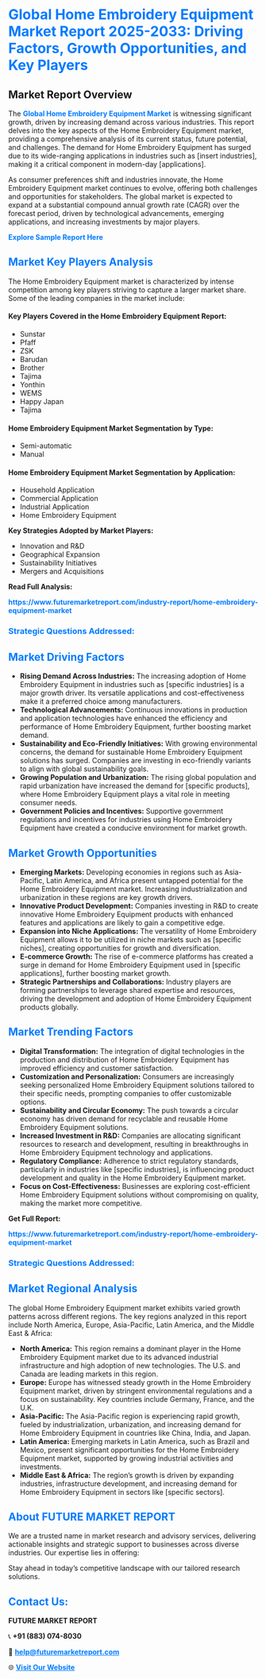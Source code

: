 <h1 style="color: #007BFF;">Global Home Embroidery Equipment Market Report 2025-2033: Driving Factors, Growth Opportunities, and Key Players</h1>

<section id="overview">
<h2>Market Report Overview</h2>
<p>The <a href="https://www.futuremarketreport.com/industry-report/home-embroidery-equipment-market" style="color: #007BFF; text-decoration: none;"><strong>Global Home Embroidery Equipment Market</strong></a> is witnessing significant growth, driven by increasing demand across various industries. This report delves into the key aspects of the Home Embroidery Equipment market, providing a comprehensive analysis of its current status, future potential, and challenges. The demand for Home Embroidery Equipment has surged due to its wide-ranging applications in industries such as [insert industries], making it a critical component in modern-day [applications].</p>
<p>As consumer preferences shift and industries innovate, the Home Embroidery Equipment market continues to evolve, offering both challenges and opportunities for stakeholders. The global market is expected to expand at a substantial compound annual growth rate (CAGR) over the forecast period, driven by technological advancements, emerging applications, and increasing investments by major players.</p>
</section>

<section id="overview">
<p><a href="https://www.futuremarketreport.com/request-sample/reportId=113261" style="color: #007BFF; text-decoration: none;"><strong>Explore Sample Report Here</strong></a></p>
</section>

<section id="key-players">
<h2 style="color: #007BFF;">Market Key Players Analysis</h2>
<p>The Home Embroidery Equipment market is characterized by intense competition among key players striving to capture a larger market share. Some of the leading companies in the market include:</p>
<h4>Key Players Covered in the Home Embroidery Equipment Report:</h4>
<ul><li>Sunstar</li><li>Pfaff</li><li>ZSK</li><li>Barudan</li><li>Brother</li><li>Tajima</li><li>Yonthin</li><li>WEMS</li><li>Happy Japan</li><li>Tajima</li></ul>
<h4>Home Embroidery Equipment Market Segmentation by Type:</h4>
<ul><li>Semi-automatic</li><li>Manual</li></ul>

<h4>Home Embroidery Equipment Market Segmentation by Application:</h4>
<ul><li>Household Application</li><li>Commercial Application</li><li>Industrial Application</li><li>Home Embroidery Equipment</li></ul>
<p><strong>Key Strategies Adopted by Market Players:</strong></p>
<ul>
<li>Innovation and R&D</li>
<li>Geographical Expansion</li>
<li>Sustainability Initiatives</li>
<li>Mergers and Acquisitions</li>
</ul>
</section>

<section>
<p><strong>Read Full Analysis: </strong></p><a href="https://www.futuremarketreport.com/industry-report/home-embroidery-equipment-market" style="color: #007BFF; text-decoration: none;"><strong>https://www.futuremarketreport.com/industry-report/home-embroidery-equipment-market</strong></a>
<h3 style="color: #007BFF;">Strategic Questions Addressed:</h3>
</section>

<section id="driving-factors">
<h2 style="color: #007BFF;">Market Driving Factors</h2>
<ul>
<li><strong>Rising Demand Across Industries:</strong> The increasing adoption of Home Embroidery Equipment in industries such as [specific industries] is a major growth driver. Its versatile applications and cost-effectiveness make it a preferred choice among manufacturers.</li>
<li><strong>Technological Advancements:</strong> Continuous innovations in production and application technologies have enhanced the efficiency and performance of Home Embroidery Equipment, further boosting market demand.</li>
<li><strong>Sustainability and Eco-Friendly Initiatives:</strong> With growing environmental concerns, the demand for sustainable Home Embroidery Equipment solutions has surged. Companies are investing in eco-friendly variants to align with global sustainability goals.</li>
<li><strong>Growing Population and Urbanization:</strong> The rising global population and rapid urbanization have increased the demand for [specific products], where Home Embroidery Equipment plays a vital role in meeting consumer needs.</li>
<li><strong>Government Policies and Incentives:</strong> Supportive government regulations and incentives for industries using Home Embroidery Equipment have created a conducive environment for market growth.</li>
</ul>
</section>

<section id="growth-opportunities">
<h2 style="color: #007BFF;">Market Growth Opportunities</h2>
<ul>
<li><strong>Emerging Markets:</strong> Developing economies in regions such as Asia-Pacific, Latin America, and Africa present untapped potential for the Home Embroidery Equipment market. Increasing industrialization and urbanization in these regions are key growth drivers.</li>
<li><strong>Innovative Product Development:</strong> Companies investing in R&D to create innovative Home Embroidery Equipment products with enhanced features and applications are likely to gain a competitive edge.</li>
<li><strong>Expansion into Niche Applications:</strong> The versatility of Home Embroidery Equipment allows it to be utilized in niche markets such as [specific niches], creating opportunities for growth and diversification.</li>
<li><strong>E-commerce Growth:</strong> The rise of e-commerce platforms has created a surge in demand for Home Embroidery Equipment used in [specific applications], further boosting market growth.</li>
<li><strong>Strategic Partnerships and Collaborations:</strong> Industry players are forming partnerships to leverage shared expertise and resources, driving the development and adoption of Home Embroidery Equipment products globally.</li>
</ul>
</section>

<section id="trending-factors">
<h2 style="color: #007BFF;">Market Trending Factors</h2>
<ul>
<li><strong>Digital Transformation:</strong> The integration of digital technologies in the production and distribution of Home Embroidery Equipment has improved efficiency and customer satisfaction.</li>
<li><strong>Customization and Personalization:</strong> Consumers are increasingly seeking personalized Home Embroidery Equipment solutions tailored to their specific needs, prompting companies to offer customizable options.</li>
<li><strong>Sustainability and Circular Economy:</strong> The push towards a circular economy has driven demand for recyclable and reusable Home Embroidery Equipment solutions.</li>
<li><strong>Increased Investment in R&D:</strong> Companies are allocating significant resources to research and development, resulting in breakthroughs in Home Embroidery Equipment technology and applications.</li>
<li><strong>Regulatory Compliance:</strong> Adherence to strict regulatory standards, particularly in industries like [specific industries], is influencing product development and quality in the Home Embroidery Equipment market.</li>
<li><strong>Focus on Cost-Effectiveness:</strong> Businesses are exploring cost-efficient Home Embroidery Equipment solutions without compromising on quality, making the market more competitive.</li>
</ul>
</section>

<section>
<p><strong>Get Full Report: </strong></p><a href="https://www.futuremarketreport.com/industry-report/home-embroidery-equipment-market" style="color: #007BFF; text-decoration: none;"><strong>https://www.futuremarketreport.com/industry-report/home-embroidery-equipment-market</strong></a>
<h3 style="color: #007BFF;">Strategic Questions Addressed:</h3>
</section>


<section id="regional-analysis">
<h2 style="color: #007BFF;">Market Regional Analysis</h2>
<p>The global Home Embroidery Equipment market exhibits varied growth patterns across different regions. The key regions analyzed in this report include North America, Europe, Asia-Pacific, Latin America, and the Middle East & Africa:</p>
<ul>
<li><strong>North America:</strong> This region remains a dominant player in the Home Embroidery Equipment market due to its advanced industrial infrastructure and high adoption of new technologies. The U.S. and Canada are leading markets in this region.</li>
<li><strong>Europe:</strong> Europe has witnessed steady growth in the Home Embroidery Equipment market, driven by stringent environmental regulations and a focus on sustainability. Key countries include Germany, France, and the U.K.</li>
<li><strong>Asia-Pacific:</strong> The Asia-Pacific region is experiencing rapid growth, fueled by industrialization, urbanization, and increasing demand for Home Embroidery Equipment in countries like China, India, and Japan.</li>
<li><strong>Latin America:</strong> Emerging markets in Latin America, such as Brazil and Mexico, present significant opportunities for the Home Embroidery Equipment market, supported by growing industrial activities and investments.</li>
<li><strong>Middle East & Africa:</strong> The region’s growth is driven by expanding industries, infrastructure development, and increasing demand for Home Embroidery Equipment in sectors like [specific sectors].</li>
</ul>
</section>

<footer>
<h2 style="color: #007BFF;">About FUTURE MARKET REPORT</h2>
<p>We are a trusted name in market research and advisory services, delivering actionable insights and strategic support to businesses across diverse industries. Our expertise lies in offering:</p>

<p>Stay ahead in today’s competitive landscape with our tailored research solutions.</p>

<h2 style="color: #007BFF;">Contact Us:</h2>
<p><strong>FUTURE MARKET REPORT</strong></p>
<p>📞 <strong>+91 (883) 074-8030</strong></p>
<p>📧 <strong><a href="mailto:help@futuremarketreport.com" style="color: #007BFF;">help@futuremarketreport.com</a></strong></p>
<p>🌐 <strong><a href="https://www.futuremarketreport.com/" style="color: #007BFF;">Visit Our Website</a></strong></p>
</footer>